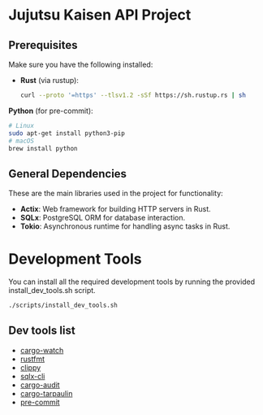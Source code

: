 # Jujutsu Kaisen API Project

## Prerequisites

Make sure you have the following installed:

- **Rust** (via rustup):
  ```bash
  curl --proto '=https' --tlsv1.2 -sSf https://sh.rustup.rs | sh
  ```

**Python** (for pre-commit):
```bash
# Linux
sudo apt-get install python3-pip
# macOS
brew install python
```

## General Dependencies

These are the main libraries used in the project for functionality:

- **Actix**: Web framework for building HTTP servers in Rust.
- **SQLx**: PostgreSQL ORM for database interaction.
- **Tokio**: Asynchronous runtime for handling async tasks in Rust.

# Development Tools

You can install all the required development tools by running the provided install_dev_tools.sh script.

```bash
./scripts/install_dev_tools.sh
```
## Dev tools list
- [cargo-watch](https://crates.io/crates/cargo-watch)
- [rustfmt](https://github.com/rust-lang/rustfmt)
- [clippy](https://github.com/rust-lang/rust-clippy)
- [sqlx-cli](https://crates.io/crates/sqlx-cli)
- [cargo-audit](https://crates.io/crates/cargo-audit)
- [cargo-tarpaulin](https://crates.io/crates/cargo-tarpaulin)
- [pre-commit](https://pre-commit.com/)
